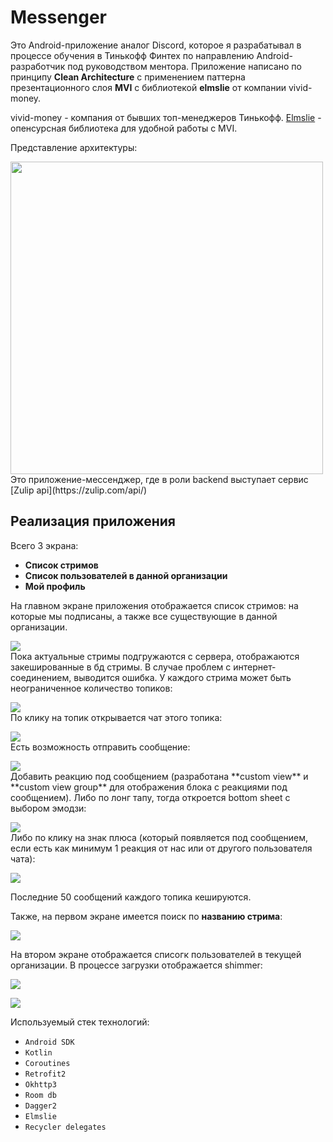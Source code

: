# Messenger
Это Android-приложение аналог Discord, которое я разрабатывал в процессе обучения в Тинькофф Финтех по направлению Android-разработчик под руководством ментора.
Приложение написано по принципу **Clean Architecture** с применением паттерна презентационного слоя **MVI** с библиотекой **elmslie** от компании vivid-money.

vivid-money - компания от бывших топ-менеджеров Тинькофф.
[Elmslie](https://github.com/vivid-money/elmslie) - опенсурсная библиотека для удобной работы с MVI.

Представление архитектуры:
<p>
<img src="https://user-images.githubusercontent.com/16104123/115949827-40b27980-a4e0-11eb-85dc-03a7073e3127.png" width="500">
<br />
Это приложение-мессенджер, где в роли backend выступает сервис [Zulip api](https://zulip.com/api/)


## Реализация приложения
Всего 3 экрана:
- **Список стримов**
- **Список пользователей в данной организации**
- **Мой профиль**

На главном экране приложения отображается список стримов: на которые мы подписаны, а также все существующие в данной организации.
<p>
<img src="https://raw.githubusercontent.com/7CreAtoR7/Messenger/readme/images/channels_screen.png">
<br />
Пока актуальные стримы подгружаются с сервера, отображаются закешированные в бд стримы. В случае проблем с интернет-соединением, выводится ошибка.
У каждого стрима может быть неограниченное количество топиков:
<p>
<img src="https://raw.githubusercontent.com/7CreAtoR7/Messenger/readme/images/channels_screen_topic.png">
<br />
По клику на топик открывается чат этого топика:
<p>
<img src="https://raw.githubusercontent.com/7CreAtoR7/Messenger/readme/images/chat_screen.png">
<br />
Есть возможность отправить сообщение:
<p>
<img src="https://raw.githubusercontent.com/7CreAtoR7/Messenger/readme/images/sent_message_screen.png">
<br />
Добавить реакцию под сообщением (разработана **custom view** и **custom view group** для отображения блока с реакциями под сообщением). Либо по лонг тапу, тогда откроется bottom sheet с выбором эмодзи:
<p>
<img src="https://raw.githubusercontent.com/7CreAtoR7/Messenger/readme/images/choose_reaction.png">
<br />
Либо по клику на знак плюса (который появляется под сообщением, если есть как минимум 1 реакция от нас или от другого пользователя чата):
<p>
<img src="https://raw.githubusercontent.com/7CreAtoR7/Messenger/readme/images/added_more_reaction.png">
<br />

Последние 50 сообщений каждого топика кешируются.

Также, на первом экране имеется поиск по **названию стрима**:
<p>
<img src="https://raw.githubusercontent.com/7CreAtoR7/Messenger/readme/images/search_stream.png">
<br />


На втором экране отображается списогк пользователей в текущей организации. В процессе загрузки отображается shimmer:
<p>
<img src="https://raw.githubusercontent.com/7CreAtoR7/Messenger/readme/images/loading_users_screen.png">
<br />
<p>
<img src="https://raw.githubusercontent.com/7CreAtoR7/Messenger/readme/images/loaded_users_screen.png">
<br />


Используемый стек технологий:
- `Android SDK`
- `Kotlin`
- `Coroutines`
- `Retrofit2`
- `Okhttp3`
- `Room db`
- `Dagger2`
- `Elmslie`
- `Recycler delegates`
